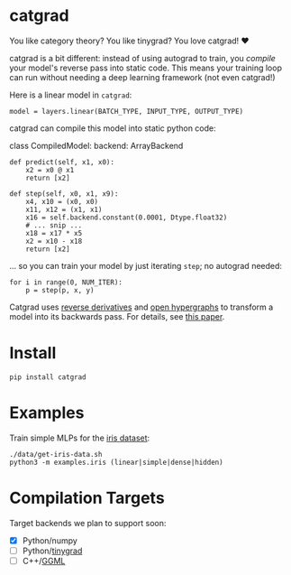 # catgrad

You like category theory? You like tinygrad? You love catgrad! ❤️

catgrad is a bit different: instead of using autograd to train, you *compile*
your model's reverse pass into static code.
This means your training loop can run without needing a deep learning framework
(not even catgrad!)

Here is a linear model in `catgrad`:

    model = layers.linear(BATCH_TYPE, INPUT_TYPE, OUTPUT_TYPE)

catgrad can compile this model into static python code:

class CompiledModel:
    backend: ArrayBackend

    def predict(self, x1, x0):
        x2 = x0 @ x1
        return [x2]

    def step(self, x0, x1, x9):
        x4, x10 = (x0, x0)
        x11, x12 = (x1, x1)
        x16 = self.backend.constant(0.0001, Dtype.float32)
		# ... snip ...
        x18 = x17 * x5
        x2 = x10 - x18
        return [x2]

... so you can train your model by just iterating `step`; no autograd needed:

	for i in range(0, NUM_ITER):
		p = step(p, x, y)

Catgrad uses [reverse derivatives](https://arxiv.org/abs/1910.07065)
and [open hypergraphs](https://github.com/statusfailed/open-hypergraphs/)
to transform a model into its backwards pass.
For details, see [this paper](https://arxiv.org/abs/2305.01041).

# Install

    pip install catgrad

# Examples

Train simple MLPs for the
[iris dataset](https://archive.ics.uci.edu/dataset/53/iris):

    ./data/get-iris-data.sh
    python3 -m examples.iris (linear|simple|dense|hidden)

# Compilation Targets

Target backends we plan to support soon:

- [x] Python/numpy
- [ ] Python/[tinygrad](https://github.com/tinygrad/tinygrad/)
- [ ] C++/[GGML](https://github.com/ggerganov/ggml)
